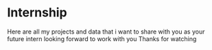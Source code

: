 # Internship
Here are all my projects and data that i want to share with you as your future intern 
looking forward to work with you
Thanks for watching 

